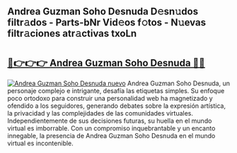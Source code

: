 ## Andrea Guzman Soho Desnuda D𝚎sn𝚞dos filtr𝚊dos - Parts-bNr Vid𝚎os f𝚘tos - N𝚞evas filtr𝚊ciones atr𝚊ctivas txoLn

# <h2><a href="http://mb170v.tromn.icu/?c=Andrea+Guzman+Soho+Desnuda">🔗👉👉👉 Andrea Guzman Soho Desnuda 🔗🔗</a></h2>

[![Andrea Guzman Soho Desnuda nuevo](https://i.imgur.com/pEAQMta.gif)](http://mb170v.tromn.icu/?c=Andrea+Guzman+Soho+Desnuda)
Andrea Guzman Soho Desnuda, un personaje complejo e intrigante, desafía las etiquetas simples. Su enfoque poco ortodoxo para construir una personalidad web ha magnetizado y ofendido a los seguidores, generando debates sobre la expresión artística, la privacidad y las complejidades de las comunidades virtuales. Independientemente de sus decisiones futuras, su huella en el mundo virtual es imborrable. Con un compromiso inquebrantable y un encanto innegable, la presencia de Andrea Guzman Soho Desnuda en el mundo virtual es incontenible.
